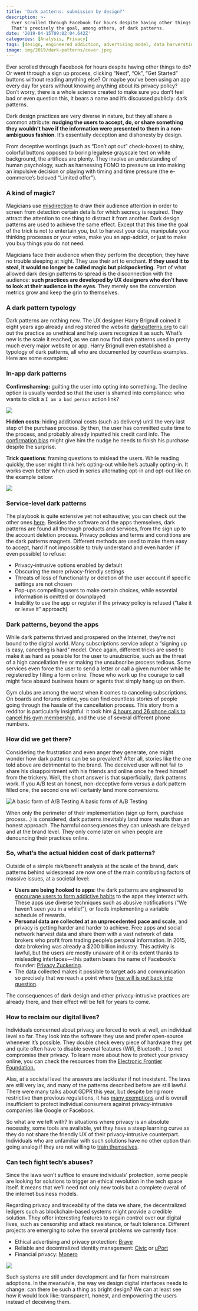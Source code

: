 ```yaml
---
title: 'Dark patterns: submission by design?'
description: >-
  Ever scrolled through Facebook for hours despite having other things to do?
  That's precisely the goal, among others, of dark patterns.
date: '2019-04-15T09:02:04.642Z'
categories: [Analysis, Privacy]
tags: [design, engineered addiction, advertising model, data harversting]
image: img/2019/dark-patterns/cover.jpeg
---
```


Ever scrolled through Facebook for hours despite having other things to do? Or went through a sign up process, clicking “Next”, “Ok”, “Get Started” buttons without reading anything else? Or maybe you’ve been using an app every day for years without knowing anything about its privacy policy? Don’t worry, there is a whole science created to make sure you don’t feel bad or even question this, it bears a name and it’s discussed publicly: dark patterns.

Dark design practices are very diverse in nature, but they all share a common attribute: **nudging the users to accept, do, or share something they wouldn’t have if the information were presented to them in a non-ambiguous fashion**. It’s essentially deception and dishonesty by design.

From deceptive wordings (such as “Don’t opt out” check-boxes) to shiny, colorful buttons opposed to boring legalese grayscale text on white background, the artifices are plenty. They involve an understanding of human psychology, such as harnessing FOMO to pressure us into making an impulsive decision or playing with timing and time pressure (the e-commerce’s beloved “Limited offer”).

### A kind of magic?

Magicians use [misdirection](https://en.wikipedia.org/wiki/Misdirection_%28magic%29) to draw their audience attention in order to screen from detection certain details for which secrecy is required. They attract the attention to one thing to distract it from another. Dark design patterns are used to achieve the same effect. Except that this time the goal of the trick is not to entertain you, but to harvest your data, manipulate your thinking processes or your votes, make you an app-addict, or just to make you buy things you do not need.

Magicians face their audience when they perform the deception; they have no trouble sleeping at night. They use their art to enchant. **If they used it to steal, it would no longer be called magic but pickpocketing.** Part of what allowed dark design patterns to spread is the disconnection with the audience: **such practices are developed by UX designers who don’t have to look at their audience in the eyes**. They merely see the conversion metrics grow and keep the grin to themselves.

### A dark pattern typology

Dark patterns are nothing new. The UX designer Harry Brignull coined it eight years ago already and registered the website [darkpatterns.org](https://darkpatterns.org/) to call out the practice as unethical and help users recognize it as such. What’s new is the scale it reached, as we can now find dark patterns used in pretty much every major website or app. Harry Brignull even established a typology of dark patterns, all who are documented by countless examples. Here are some examples:

### In-app dark patterns

**Confirmshaming:** guilting the user into opting into something. The decline option is usually worded so that the user is shamed into compliance: who wants to click a `I am a bad person` action link?

![](/img/2019/dark-patterns/adblocker-guilt-trip.png)

**Hidden costs**: hiding additional costs (such as delivery) until the very last step of the purchase process. By then, the user has committed quite time to the process, and probably already inputted his credit card info. The [confirmation bias](https://en.wikipedia.org/wiki/Confirmation_bias) might give him the nudge he needs to finish his purchase despite the surprise.

**Trick questions**: framing questions to mislead the users. While reading quickly, the user might think he’s opting-out while he’s actually opting-in. It works even better when used in series alternating opt-in and opt-out like on the example below:

![](/img/2019/dark-patterns/trick-q.png)

### Service-level dark patterns

The playbook is quite extensive yet not exhaustive; you can check out the other ones [here](https://darkpatterns.org/types-of-dark-pattern). Besides the software and the apps themselves, dark patterns are found all thorough products and services, from the sign up to the account deletion process. Privacy policies and terms and conditions are the dark patterns magnets. Different methods are used to make them easy to accept, hard if not impossible to truly understand and even harder (if even possible) to refuse:

*   Privacy-intrusive options enabled by default
*   Obscuring the more privacy-friendly settings
*   Threats of loss of functionality or deletion of the user account if specific settings are not chosen
*   Pop-ups compelling users to make certain choices, while essential information is omitted or downplayed
*   Inability to use the app or register if the privacy policy is refused (“take it or leave it” approach)

### Dark patterns, beyond the apps

While dark patterns thrived and prospered on the Internet, they’re not bound to the digital world. Many subscriptions service adopt a “signing up is easy, canceling is hard” model. Once again, different tricks are used to make it as hard as possible for the user to unsubscribe, such as the threat of a high cancellation fee or making the unsubscribe process tedious. Some services even force the user to send a letter or call a given number while he registered by filling a form online. Those who work up the courage to call might face absurd business hours or agents that simply hang up on them.

Gym clubs are among the worst when it comes to canceling subscriptions. On boards and forums online, you can find countless stories of people going through the hassle of the cancellation process. This story from a redditor is particularly insightful: it took him [4 hours and 26 phone calls to cancel his gym membership](https://np.reddit.com/r/AMA/comments/9duble/i_successfully_canceled_an_la_fitness_membership/e5k7o9b/?st=jltqrwml&sh=040d8d01), and the use of several different phone numbers.

### How did we get there?

Considering the frustration and even anger they generate, one might wonder how dark patterns can be so prevalent? After all, stories like the one told above are detrimental to the brand. The deceived user will not fail to share his disappointment with his friends and online once he freed himself from the trickery. Well, the short answer is that superficially, dark patterns work. If you A/B test an honest, non-deceptive form versus a dark pattern filled one, the second one will certainly land more conversions.

![A basic form of A/B Testing](/img/2019/dark-patterns/abtesting.png)
A basic form of A/B Testing

When only the perimeter of their implementation (sign up form, purchase process…) is considered, dark patterns inevitably land more results than an honest approach. The harmful consequences they can unleash are delayed and at the brand level. They only come later on when people are denouncing their practices online.

### So, what’s the actual hidden cost of dark patterns?

Outside of a simple risk/benefit analysis at the scale of the brand, dark patterns behind widespread are now one of the main contributing factors of massive issues, at a societal level:

*   **Users are being hooked to apps**: the dark patterns are engineered to [encourage users to form addictive habits](https://www.nirandfar.com/2012/03/want-to-hook-your-users-drive-them-crazy.html) to the apps they interact with. These apps use diverse techniques such as abusive notifications (“We haven’t seen you in a while!”), or feeds implementing a variable schedule of rewards.
*   **Personal data are collected at an unprecedented pace and scale**, and privacy is getting harder and harder to achieve. Free apps and social network harvest data and share them with a vast network of data brokers who profit from trading people’s personal information. In 2015, data brokering was already a $200 billion industry. This activity is lawful, but the users are mostly unaware of it or its extent thanks to misleading interfaces — this pattern bears the name of Facebook’s founder: [Privacy Zuckering](https://darkpatterns.org/types-of-dark-pattern/privacy-zuckering).
*   The data collected makes it possible to target ads and communication so precisely that we reach a point where [free will is put back into question](https://hackernoon.com/facebook-x-cambridge-analytica-the-hidden-cost-of-free-services-3f5724e80baf).

The consequences of dark design and other privacy-intrusive practices are already there, and their effect will be felt for years to come.

### How to reclaim our digital lives?

Individuals concerned about privacy are forced to work at well, an individual level so far. They look into the software they use and prefer open-source whenever it’s possible. They double check every piece of hardware they get and quite often have to disable several features (Wifi, Bluetooth…) to not compromise their privacy. To learn more about how to protect your privacy online, you can check the resources from the [Electronic Frontier Foundation.](https://www.eff.org/)

Alas, at a societal level the answers are lackluster if not inexistent. The laws are still very lax, and many of the patterns described before are still lawful. There were many talks about GDPR this year, but despite being more restrictive than previous regulations, it has [many exemptions](https://researchsupport.admin.ox.ac.uk/policy/data/exemptions) and is overall insufficient to protect individual consumers against privacy-intrusive companies like Google or Facebook.

So what are we left with? In situations where privacy is an absolute necessity, some tools are available, yet they have a steep learning curve as they do not share the friendly UX of their privacy-intrusive counterpart. Individuals who are unfamiliar with such solutions have no other option than going analog if they are not willing to [train themselves](https://ssd.eff.org/en).

### Can tech fight tech’s abuses?

Since the laws won’t suffice to ensure individuals’ protection, some people are looking for solutions to trigger an ethical revolution in the tech space itself. It means that we’ll need not only new tools but a complete overall of the internet business models.

Regarding privacy and traceability of the data we share, the decentralized ledgers such as blockchain-based systems might provide a credible solution. They offer interesting features to regain control over our digital lives, such as censorship and attack resistance, or fault tolerance. Different projects are emerging to solve the several problems we currently face:

*   Ethical advertising and privacy protection: [Brave](https://brave.com/)
*   Reliable and decentralized identity management: [Civic](https://www.civic.com/) or [uPort](https://www.uport.me/)
*   Financial privacy: [Monero](https://www.getmonero.org/)

![](/img/2019/dark-patterns/bat.png)

Such systems are still under development and far from mainstream adoptions. In the meanwhile, the way we design digital interfaces needs to change: can there be such a thing as bright design? We can at least see how it would look like: transparent, honest, and empowering the users instead of deceiving them.
